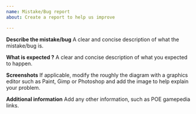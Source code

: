 ```yaml
---
name: Mistake/Bug report
about: Create a report to help us improve

---
```


**Describe the mistake/bug**
A clear and concise description of what the mistake/bug is.

**What is expected ?**
A clear and concise description of what you expected to happen.

**Screenshots**
If applicable, modify the roughly the diagram with a graphics editor such as Paint, Gimp or Photoshop and add the image to help explain your problem.

**Additional information**
Add any other information, such as POE gamepedia links.
